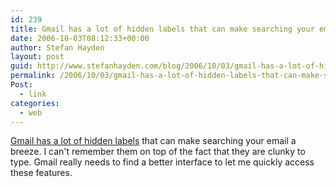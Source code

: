 ```yaml
---
id: 239
title: Gmail has a lot of hidden labels that can make searching your email a breeze
date: 2006-10-03T08:12:33+00:00
author: Stefan Hayden
layout: post
guid: http://www.stefanhayden.com/blog/2006/10/03/gmail-has-a-lot-of-hidden-labels-that-can-make-searching-your-email-a-breeze/
permalink: /2006/10/03/gmail-has-a-lot-of-hidden-labels-that-can-make-searching-your-email-a-breeze/
Post:
  - link
categories:
  - web
---
```

<p><a href="http://googlesystem.blogspot.com/2006/10/hidden-labels-in-gmail.html">Gmail has a lot of hidden labels</a> that can make searching your email a breeze. I can't remember them on top of the fact that they are clunky to type. Gmail really needs to find a better interface to let me quickly access these features.
</p>
